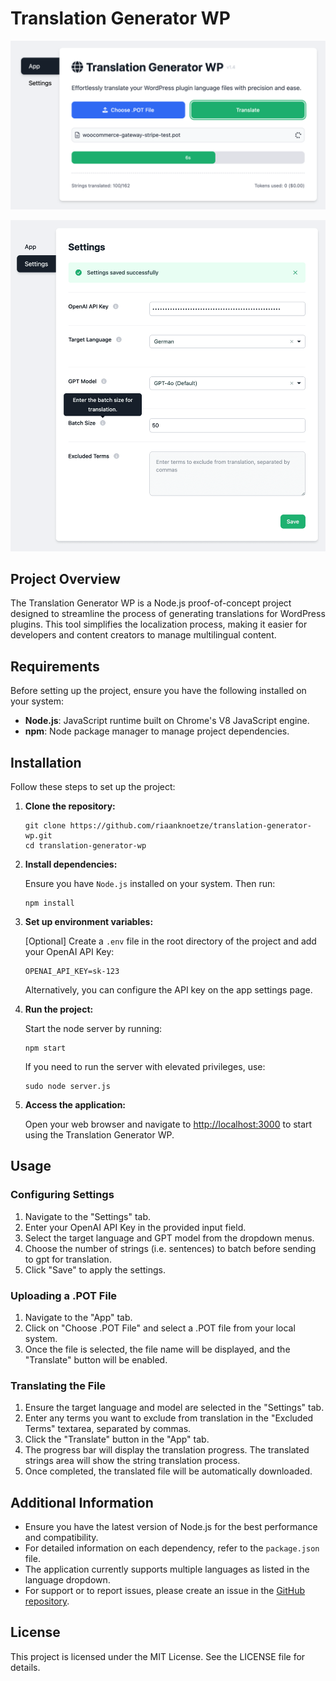 
# Translation Generator WP

![Translation Generator WP](translation-generator-wp.png)

![Translation Generator WP - Settings](translation-generator-settings.png) 

## Project Overview

The Translation Generator WP is a Node.js proof-of-concept project designed to streamline the process of generating translations for WordPress plugins. This tool simplifies the localization process, making it easier for developers and content creators to manage multilingual content.

## Requirements

Before setting up the project, ensure you have the following installed on your system:

- **Node.js**: JavaScript runtime built on Chrome's V8 JavaScript engine.
- **npm**: Node package manager to manage project dependencies.

## Installation

Follow these steps to set up the project:

1. **Clone the repository:**

   ```
   git clone https://github.com/riaanknoetze/translation-generator-wp.git
   cd translation-generator-wp
   ```

2. **Install dependencies:**

   Ensure you have `Node.js` installed on your system. Then run:

   ```
   npm install
   ```

3. **Set up environment variables:**

   [Optional] Create a `.env` file in the root directory of the project and add your OpenAI API Key:

   ```
   OPENAI_API_KEY=sk-123
   ```

   Alternatively, you can configure the API key on the app settings page.

4. **Run the project:**

   Start the node server by running:

   ```
   npm start
   ```

   If you need to run the server with elevated privileges, use:

   ```
   sudo node server.js
   ```

5. **Access the application:**

   Open your web browser and navigate to [http://localhost:3000](http://localhost:3000) to start using the Translation Generator WP.

## Usage

### Configuring Settings

1. Navigate to the "Settings" tab.
2. Enter your OpenAI API Key in the provided input field.
3. Select the target language and GPT model from the dropdown menus.
4. Choose the number of strings (i.e. sentences) to batch before sending to gpt for translation.
4. Click "Save" to apply the settings.

### Uploading a .POT File

1. Navigate to the "App" tab.
2. Click on "Choose .POT File" and select a .POT file from your local system.
3. Once the file is selected, the file name will be displayed, and the "Translate" button will be enabled.

### Translating the File

1. Ensure the target language and model are selected in the "Settings" tab.
2. Enter any terms you want to exclude from translation in the "Excluded Terms" textarea, separated by commas.
3. Click the "Translate" button in the "App" tab.
4. The progress bar will display the translation progress. The translated strings area will show the string translation process.
5. Once completed, the translated file will be automatically downloaded.

## Additional Information

* Ensure you have the latest version of Node.js for the best performance and compatibility.
* For detailed information on each dependency, refer to the `package.json` file.
* The application currently supports multiple languages as listed in the language dropdown.
* For support or to report issues, please create an issue in the [GitHub repository](https://github.com/yourusername/translation-generator-wp/issues).

## License

This project is licensed under the MIT License. See the LICENSE file for details.
